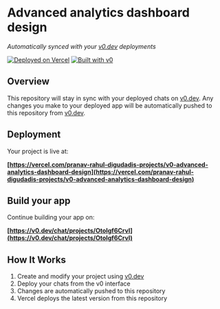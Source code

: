 # Advanced analytics dashboard design

*Automatically synced with your [v0.dev](https://v0.dev) deployments*

[![Deployed on Vercel](https://img.shields.io/badge/Deployed%20on-Vercel-black?style=for-the-badge&logo=vercel)](https://vercel.com/pranav-rahul-digudadis-projects/v0-advanced-analytics-dashboard-design)
[![Built with v0](https://img.shields.io/badge/Built%20with-v0.dev-black?style=for-the-badge)](https://v0.dev/chat/projects/OtoIgf6Crvl)

## Overview

This repository will stay in sync with your deployed chats on [v0.dev](https://v0.dev).
Any changes you make to your deployed app will be automatically pushed to this repository from [v0.dev](https://v0.dev).

## Deployment

Your project is live at:

**[https://vercel.com/pranav-rahul-digudadis-projects/v0-advanced-analytics-dashboard-design](https://vercel.com/pranav-rahul-digudadis-projects/v0-advanced-analytics-dashboard-design)**

## Build your app

Continue building your app on:

**[https://v0.dev/chat/projects/OtoIgf6Crvl](https://v0.dev/chat/projects/OtoIgf6Crvl)**

## How It Works

1. Create and modify your project using [v0.dev](https://v0.dev)
2. Deploy your chats from the v0 interface
3. Changes are automatically pushed to this repository
4. Vercel deploys the latest version from this repository